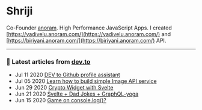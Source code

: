 # Shriji
Co-Founder [anoram](https://anoram.com). High Performance JavaScript Apps. I created [https://vadivelu.anoram.com/](https://vadivelu.anoram.com/) and [https://biriyani.anoram.com/](https://biriyani.anoram.com/) API.
<hr>

### 📝 Latest articles from [dev.to](https://dev.to/shriji)


* Jul 11 2020 [DEV to Github profile assistant](https://dev.to/shriji/dev-to-github-profile-assistant-p8f) 
* Jul 05 2020 [Learn how to build simple Image API service](https://dev.to/shriji/learn-how-to-build-simple-image-api-service-92b) 
* Jun 29 2020 [Crypto Widget with Svelte](https://dev.to/shriji/crypto-widget-with-svelte-28h0) 
* Jun 21 2020 [Svelte + Dad Jokes + GraphQL-yoga](https://dev.to/shriji/svelte-dad-jokes-graphql-yoga-433i) 
* Jun 15 2020 [Game on console.log()?](https://dev.to/shriji/game-on-console-log-5cbk) 







<!--
**peopledrivemecrazy/peopledrivemecrazy** is a ✨ _special_ ✨ repository because its `README.md` (this file) appears on your GitHub profile.
[![GGWP](https://img.shields.io/badge/GG-WP-crimson.svg)](https://shriji.xyz/)
Here are some ideas to get you started:

- 🔭 I’m currently working on ...
- 🌱 I’m currently learning ...
- 👯 I’m looking to collaborate on ...
- 🤔 I’m looking for help with ...
- 💬 Ask me about ...
- 📫 How to reach me: ...
- 😄 Pronouns: ...
- ⚡ Fun fact: ...
-->


